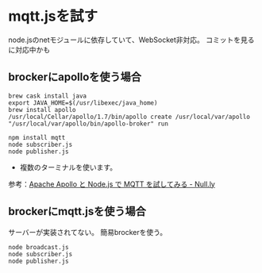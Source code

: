 # mqtt.jsを試す

node.jsのnetモジュールに依存していて、WebSocket非対応。
コミットを見るに対応中かも

## brockerにapolloを使う場合

```
brew cask install java
export JAVA_HOME=$(/usr/libexec/java_home)
brew install apollo
/usr/local/Cellar/apollo/1.7/bin/apollo create /usr/local/var/apollo
"/usr/local/var/apollo/bin/apollo-broker" run
```

```
npm install mqtt
node subscriber.js
node publisher.js
```

- 複数のターミナルを使います。

参考：[Apache Apollo と Node.js で MQTT を試してみる - Null.ly](http://null.ly/post/56517703680/apache-apollo-node-js-mqtt)

## brockerにmqtt.jsを使う場合

サーバーが実装されてない。
簡易brockerを使う。

```
node broadcast.js
node subscriber.js
node publisher.js
```
